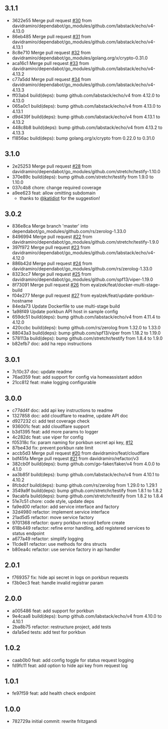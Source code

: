 ## 3.1.1

- 3622e55 Merge pull request
  [#30](https://github.com/davidramiro/frigabun/issues/30) from
  davidramiro/dependabot/go_modules/github.com/labstack/echo/v4-4.13.0
- 86eb485 Merge pull request
  [#31](https://github.com/davidramiro/frigabun/issues/31) from
  davidramiro/dependabot/go_modules/github.com/labstack/echo/v4-4.13.1
- 8c8e710 Merge pull request
  [#32](https://github.com/davidramiro/frigabun/issues/32) from
  davidramiro/dependabot/go_modules/golang.org/x/crypto-0.31.0
- aca16c1 Merge pull request
  [#33](https://github.com/davidramiro/frigabun/issues/33) from
  davidramiro/dependabot/go_modules/github.com/labstack/echo/v4-4.13.2
- c77a5dd Merge pull request
  [#34](https://github.com/davidramiro/frigabun/issues/34) from
  davidramiro/dependabot/go_modules/github.com/labstack/echo/v4-4.13.3
- ff03ab4 build(deps): bump github.com/labstack/echo/v4 from 4.12.0 to 4.13.0
- 065a0c1 build(deps): bump github.com/labstack/echo/v4 from 4.13.0 to 4.13.1
- d9d439f build(deps): bump github.com/labstack/echo/v4 from 4.13.1 to 4.13.2
- 448c8b8 build(deps): bump github.com/labstack/echo/v4 from 4.13.2 to 4.13.3
- f1856ac build(deps): bump golang.org/x/crypto from 0.22.0 to 0.31.0

## 3.1.0

- 2e25253 Merge pull request
  [#28](https://github.com/davidramiro/frigabun/issues/28) from
  davidramiro/dependabot/go_modules/github.com/stretchr/testify-1.10.0
- 370e89c build(deps): bump github.com/stretchr/testify from 1.9.0 to 1.10.0
- 037c4b8 chore: change required coverage
- a9ee623 feat: allow omitting subdomain
  - thanks to [@katidiot](https://github.com/katidiot) for the suggestion!

## 3.0.2

- 836e8ca Merge branch 'master' into
  dependabot/go_modules/github.com/rs/zerolog-1.33.0
- 8496994 Merge pull request
  [#22](https://github.com/davidramiro/frigabun/issues/22) from
  davidramiro/dependabot/go_modules/github.com/stretchr/testify-1.9.0
- 397f972 Merge pull request
  [#23](https://github.com/davidramiro/frigabun/issues/23) from
  davidramiro/dependabot/go_modules/github.com/labstack/echo/v4-4.12.0
- 886b42d Merge pull request
  [#24](https://github.com/davidramiro/frigabun/issues/24) from
  davidramiro/dependabot/go_modules/github.com/rs/zerolog-1.33.0
- 8323cc7 Merge pull request
  [#25](https://github.com/davidramiro/frigabun/issues/25) from
  davidramiro/dependabot/go_modules/github.com/spf13/viper-1.19.0
- 8f73091 Merge pull request
  [#26](https://github.com/davidramiro/frigabun/issues/26) from
  eyalzek/feat/docker-multi-stage-build
- f04e277 Merge pull request
  [#27](https://github.com/davidramiro/frigabun/issues/27) from
  eyalzek/feat/update-porkbun-hostname
- 84eda73 Update Dockerfile to use multi-stage build
- 1a98f49 Update porkbun API host in sample config
- 659dc51 build(deps): bump github.com/labstack/echo/v4 from 4.11.4 to 4.12.0
- 420ccbc build(deps): bump github.com/rs/zerolog from 1.32.0 to 1.33.0
- 88043a3 build(deps): bump github.com/spf13/viper from 1.18.2 to 1.19.0
- 578113a build(deps): bump github.com/stretchr/testify from 1.8.4 to 1.9.0
- b82efb7 doc: add ha repo instructions

## 3.0.1

- 7c10c37 doc: update readme
- 76ad359 feat: add support for config via homeassistant addon
- 21cc812 feat: make logging configurable

## 3.0.0

- c77dd4f doc: add api key instructions to readme
- 1327858 doc: add cloudflare to readme, update API doc
- d927232 ci: add test coverage check
- 936001c feat: add cloudflare support
- b3d1395 feat: add more params to logger
- 4c282dc feat: use viper for config
- f05318c fix: param naming for porkbun secret api key,
  [#12](https://github.com/davidramiro/frigabun/issues/12)
- 87be43d fix: prevent porkbun rate limit
- accb5d3 Merge pull request
  [#20](https://github.com/davidramiro/frigabun/issues/20) from
  davidramiro/feat/cloudflare
- bdf45fa Merge pull request
  [#21](https://github.com/davidramiro/frigabun/issues/21) from
  davidramiro/refactor/v3
- 382cb0f build(deps): bump github.com/go-faker/faker/v4 from 4.0.0 to 4.1.0
- aa3b85f build(deps): bump github.com/labstack/echo/v4 from 4.10.1 to 4.10.2
- 8fcbdcf build(deps): bump github.com/rs/zerolog from 1.29.0 to 1.29.1
- 3549a9f build(deps): bump github.com/stretchr/testify from 1.8.1 to 1.8.2
- 9acabfa build(deps): bump github.com/stretchr/testify from 1.8.2 to 1.8.4
- 51e7c51 chore: code style, update deps
- fa9ed00 refactor: add service interface and factory
- 32d4980 refactor: implement service interface
- 21ad5d5 refactor: move service factory
- 9701368 refactor: query porkbun record before create
- 618b449 refactor: refine error handling, add registered services to status
  endpoint
- a677a49 refactor: simplify logging
- 11cde81 refactor: use methods for dns structs
- b80ea4c refactor: use service factory in api handler

## 2.0.1

- f769357 fix: hide api secret in logs on porkbun requests
- f3b0ec3 feat: handle invalid registrar param

## 2.0.0

- a005486 feat: add support for porkbun
- 9e4caa8 build(deps): bump github.com/labstack/echo/v4 from 4.10.0 to 4.10.1
- 2ba8b75 refactor: restructure project, add tests
- da1a5ed tests: add test for porkbun

## 1.0.2

- caab0b0 feat: add config toggle for status request logging
- fd9fc11 feat: add option to hide api key from request log

## 1.0.1

- fe97f59 feat: add health check endpoint

## 1.0.0

- 782729a initial commit: rewrite fritzgandi
